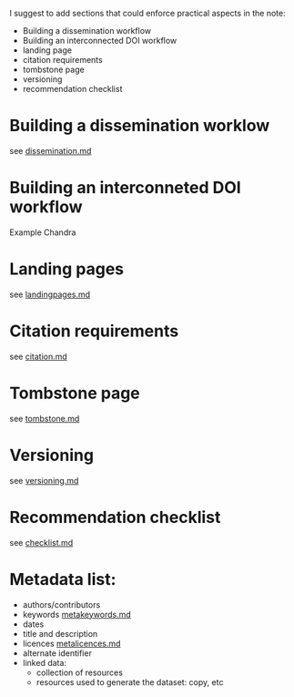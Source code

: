 I suggest to add sections that could enforce practical aspects in the note:

- Building a dissemination workflow
- Building an interconnected DOI workflow
- landing page
- citation requirements
- tombstone page
- versioning
- recommendation checklist

# Building a dissemination worklow
see [dissemination.md](dissemination.md)

# Building an interconneted DOI workflow
Example Chandra

# Landing pages
see [landingpages.md](landingpages.md)

# Citation requirements
see [citation.md](citation.md)

# Tombstone page
see [tombstone.md](tombstone.md)

# Versioning
see [versioning.md](versioning.md)

# Recommendation checklist
see [checklist.md](checklist.md)


# Metadata list:
- authors/contributors 
- keywords [metakeywords.md](metakeywords.md)
- dates
- title and description
- licences [metalicences.md](metalicences.md)
- alternate identifier
- linked data:
  - collection of resources
  - resources used to generate the dataset: copy, etc


